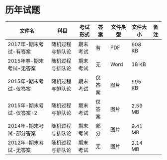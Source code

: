 # 历年试题

文件名|科目|考试形式|答案|文件类型|文件大小|备注
---|---|---|---|---|---|---
2017年-期末考试-有答案|随机过程与排队论|期末考试|有|PDF|908 KB
2015年春-期末考试-无答案|随机过程与排队论|期末考试|无|Word|18 KB
2015年-期末考试-仅答案|随机过程与排队论|期末考试|仅答案|图片|995 KB
2015年-期末考试-仅答案-2|随机过程与排队论|期末考试|仅答案|图片|2.59 MB
2014年-期末考试-部分答案|随机过程与排队论|期末考试|部分|图片|9.41 MB
2012年-期末考试-无答案|随机过程与排队论|期末考试|无|图片|2.14 MB
